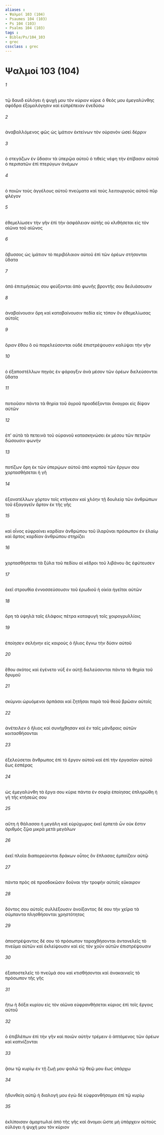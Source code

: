 ```yaml
---
aliases : 
- Ψαλμοί 103 (104)
- Psaumes 104 (103)
- Ps 104 (103)
- Psalms 104 (103)
tags : 
- Bible/Ps/104_103
- grec
cssclass : grec
---
```


# Ψαλμοί 103 (104)

###### 1
τῷ δαυιδ εὐλόγει ἡ ψυχή μου τὸν κύριον κύριε ὁ θεός μου ἐμεγαλύνθης σφόδρα ἐξομολόγησιν καὶ εὐπρέπειαν ἐνεδύσω
###### 2
ἀναβαλλόμενος φῶς ὡς ἱμάτιον ἐκτείνων τὸν οὐρανὸν ὡσεὶ δέρριν
###### 3
ὁ στεγάζων ἐν ὕδασιν τὰ ὑπερῷα αὐτοῦ ὁ τιθεὶς νέφη τὴν ἐπίβασιν αὐτοῦ ὁ περιπατῶν ἐπὶ πτερύγων ἀνέμων
###### 4
ὁ ποιῶν τοὺς ἀγγέλους αὐτοῦ πνεύματα καὶ τοὺς λειτουργοὺς αὐτοῦ πῦρ φλέγον
###### 5
ἐθεμελίωσεν τὴν γῆν ἐπὶ τὴν ἀσφάλειαν αὐτῆς οὐ κλιθήσεται εἰς τὸν αἰῶνα τοῦ αἰῶνος
###### 6
ἄβυσσος ὡς ἱμάτιον τὸ περιβόλαιον αὐτοῦ ἐπὶ τῶν ὀρέων στήσονται ὕδατα
###### 7
ἀπὸ ἐπιτιμήσεώς σου φεύξονται ἀπὸ φωνῆς βροντῆς σου δειλιάσουσιν
###### 8
ἀναβαίνουσιν ὄρη καὶ καταβαίνουσιν πεδία εἰς τόπον ὃν ἐθεμελίωσας αὐτοῖς
###### 9
ὅριον ἔθου ὃ οὐ παρελεύσονται οὐδὲ ἐπιστρέψουσιν καλύψαι τὴν γῆν
###### 10
ὁ ἐξαποστέλλων πηγὰς ἐν φάραγξιν ἀνὰ μέσον τῶν ὀρέων διελεύσονται ὕδατα
###### 11
ποτιοῦσιν πάντα τὰ θηρία τοῦ ἀγροῦ προσδέξονται ὄναγροι εἰς δίψαν αὐτῶν
###### 12
ἐπ' αὐτὰ τὰ πετεινὰ τοῦ οὐρανοῦ κατασκηνώσει ἐκ μέσου τῶν πετρῶν δώσουσιν φωνήν
###### 13
ποτίζων ὄρη ἐκ τῶν ὑπερῴων αὐτοῦ ἀπὸ καρποῦ τῶν ἔργων σου χορτασθήσεται ἡ γῆ
###### 14
ἐξανατέλλων χόρτον τοῖς κτήνεσιν καὶ χλόην τῇ δουλείᾳ τῶν ἀνθρώπων τοῦ ἐξαγαγεῖν ἄρτον ἐκ τῆς γῆς
###### 15
καὶ οἶνος εὐφραίνει καρδίαν ἀνθρώπου τοῦ ἱλαρῦναι πρόσωπον ἐν ἐλαίῳ καὶ ἄρτος καρδίαν ἀνθρώπου στηρίζει
###### 16
χορτασθήσεται τὰ ξύλα τοῦ πεδίου αἱ κέδροι τοῦ λιβάνου ἃς ἐφύτευσεν
###### 17
ἐκεῖ στρουθία ἐννοσσεύσουσιν τοῦ ἐρωδιοῦ ἡ οἰκία ἡγεῖται αὐτῶν
###### 18
ὄρη τὰ ὑψηλὰ ταῖς ἐλάφοις πέτρα καταφυγὴ τοῖς χοιρογρυλλίοις
###### 19
ἐποίησεν σελήνην εἰς καιρούς ὁ ἥλιος ἔγνω τὴν δύσιν αὐτοῦ
###### 20
ἔθου σκότος καὶ ἐγένετο νύξ ἐν αὐτῇ διελεύσονται πάντα τὰ θηρία τοῦ δρυμοῦ
###### 21
σκύμνοι ὠρυόμενοι ἁρπάσαι καὶ ζητῆσαι παρὰ τοῦ θεοῦ βρῶσιν αὐτοῖς
###### 22
ἀνέτειλεν ὁ ἥλιος καὶ συνήχθησαν καὶ ἐν ταῖς μάνδραις αὐτῶν κοιτασθήσονται
###### 23
ἐξελεύσεται ἄνθρωπος ἐπὶ τὸ ἔργον αὐτοῦ καὶ ἐπὶ τὴν ἐργασίαν αὐτοῦ ἕως ἑσπέρας
###### 24
ὡς ἐμεγαλύνθη τὰ ἔργα σου κύριε πάντα ἐν σοφίᾳ ἐποίησας ἐπληρώθη ἡ γῆ τῆς κτήσεώς σου
###### 25
αὕτη ἡ θάλασσα ἡ μεγάλη καὶ εὐρύχωρος ἐκεῖ ἑρπετά ὧν οὐκ ἔστιν ἀριθμός ζῷα μικρὰ μετὰ μεγάλων
###### 26
ἐκεῖ πλοῖα διαπορεύονται δράκων οὗτος ὃν ἔπλασας ἐμπαίζειν αὐτῷ
###### 27
πάντα πρὸς σὲ προσδοκῶσιν δοῦναι τὴν τροφὴν αὐτοῖς εὔκαιρον
###### 28
δόντος σου αὐτοῖς συλλέξουσιν ἀνοίξαντος δέ σου τὴν χεῖρα τὰ σύμπαντα πλησθήσονται χρηστότητος
###### 29
ἀποστρέψαντος δέ σου τὸ πρόσωπον ταραχθήσονται ἀντανελεῖς τὸ πνεῦμα αὐτῶν καὶ ἐκλείψουσιν καὶ εἰς τὸν χοῦν αὐτῶν ἐπιστρέψουσιν
###### 30
ἐξαποστελεῖς τὸ πνεῦμά σου καὶ κτισθήσονται καὶ ἀνακαινιεῖς τὸ πρόσωπον τῆς γῆς
###### 31
ἤτω ἡ δόξα κυρίου εἰς τὸν αἰῶνα εὐφρανθήσεται κύριος ἐπὶ τοῖς ἔργοις αὐτοῦ
###### 32
ὁ ἐπιβλέπων ἐπὶ τὴν γῆν καὶ ποιῶν αὐτὴν τρέμειν ὁ ἁπτόμενος τῶν ὀρέων καὶ καπνίζονται
###### 33
ᾄσω τῷ κυρίῳ ἐν τῇ ζωῇ μου ψαλῶ τῷ θεῷ μου ἕως ὑπάρχω
###### 34
ἡδυνθείη αὐτῷ ἡ διαλογή μου ἐγὼ δὲ εὐφρανθήσομαι ἐπὶ τῷ κυρίῳ
###### 35
ἐκλίποισαν ἁμαρτωλοὶ ἀπὸ τῆς γῆς καὶ ἄνομοι ὥστε μὴ ὑπάρχειν αὐτούς εὐλόγει ἡ ψυχή μου τὸν κύριον
